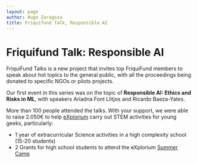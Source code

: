 ```yaml
---
layout: page
author: Hugo Zaragoza
title: Friquifund Talk, Responsible AI
---
```

<object data="/assets/blog/talk1.png" width="100%"></object>

# Friquifund Talk: Responsible AI


FriquiFund Talks is a new project that invites top FriquiFund members to speak about hot topics to the general public, with all the proceedings being donated to specific NGOs or pilots projects.

Our first event in this series was on the topic of **Responsible AI: Ethics and Risks in ML**, with speakers Ariadna Font Llitjos and Ricardo Baeza-Yates. 

More than 100 people attended the talks. With your support, we were able to raise 2.050€ to help [eXplorium](https://explorium.cat/)  carry out  STEM activities for young geeks, particularly:

* 1 year of extracurricular Science activities in a high complexity school (15-20 students)
* 2  Grants for high school students to attend the eXplorium [Summer Camp](https://explorium.cat/colonies-destiu-2023)

<br/>
<object data="/assets/blog/talk2.jpg" width="40%"></object>
<object data="/assets/blog/talk3.jpg" width="40%"></object>
<object data="/assets/blog/talk4.jpg" width="40%"></object>
<object data="/assets/blog/talk5.jpg" width="40%"></object>
